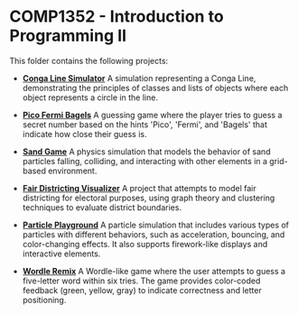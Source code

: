 # COMP1352 - Introduction to Programming II

This folder contains the following projects:
- [**Conga Line Simulator**](/projects/morgan_conga_line.py)
A simulation representing a Conga Line, demonstrating the principles of classes and lists of objects where each object represents a circle in the line.

- [**Pico Fermi Bagels**](/projects/morgan_pico_fermi_bagels.py)
A guessing game where the player tries to guess a secret number based on the hints 'Pico', 'Fermi', and 'Bagels' that indicate how close their guess is.

- [**Sand Game**](/projects/morgan_project3part2_sandgame.py)
A physics simulation that models the behavior of sand particles falling, colliding, and interacting with other elements in a grid-based environment.

- [**Fair Districting Visualizer**](/projects/morgan_project5_fair_districting.py)
A project that attempts to model fair districting for electoral purposes, using graph theory and clustering techniques to evaluate district boundaries.

- [**Particle Playground**](/projects/morgan_project6_particles.py)
A particle simulation that includes various types of particles with different behaviors, such as acceleration, bouncing, and color-changing effects. It also supports firework-like displays and interactive elements.

- [**Wordle Remix**](/projects/morgan_wordle.py)
A Wordle-like game where the user attempts to guess a five-letter word within six tries. The game provides color-coded feedback (green, yellow, gray) to indicate correctness and letter positioning.
